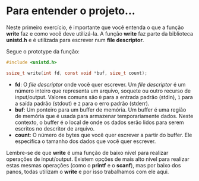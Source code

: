 # Para entender o projeto...
Neste primeiro exercício, é importante que você entenda o que a função **write** faz e como você deve utilizá-la. A função **write** faz parte da biblioteca **unistd.h** e é utilizada para escrever num **file descriptor**.

Segue o prototype da função:
```c
#include <unistd.h>

ssize_t write(int fd, const void *buf, size_t count);
```

- **fd**: O *file descriptor* onde você quer escrever. Um *file descriptor* é um número inteiro que representa um arquivo, soquete ou outro recurso de input/output. Valores comuns são `0` para a entrada padrão (stdin), `1` para a saída padrão (stdout) e `2` para o erro padrão (stderr).
- **buf**: Um ponteiro para um buffer de memória. Um buffer é uma região de memória que é usada para armazenar temporariamente dados. Neste contexto, o buffer é o local de onde os dados serão lidos para serem escritos no descritor de arquivo.
- **count**: O número de bytes que você quer escrever a partir do buffer. Ele especifica o tamanho dos dados que você quer escrever.

Lembre-se de que **write** é uma função de baixo nível para realizar operações de input/output. Existem opções de mais alto nível para realizar estas mesmas operações (como o **printf** e o **scanf**), mas por baixo dos panos, todas utilizam o **write** e por isso trabalhamos com ele aqui.                             
